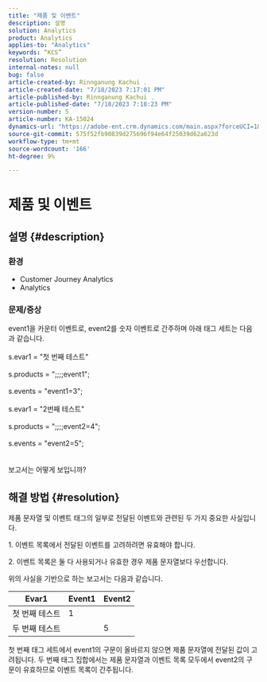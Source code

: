```yaml
---
title: "제품 및 이벤트"
description: 설명
solution: Analytics
product: Analytics
applies-to: "Analytics"
keywords: “KCS”
resolution: Resolution
internal-notes: null
bug: false
article-created-by: Rinnganung Kachui .
article-created-date: "7/18/2023 7:17:01 PM"
article-published-by: Rinnganung Kachui .
article-published-date: "7/18/2023 7:18:23 PM"
version-number: 5
article-number: KA-15024
dynamics-url: "https://adobe-ent.crm.dynamics.com/main.aspx?forceUCI=1&pagetype=entityrecord&etn=knowledgearticle&id=9448e8a6-9f25-ee11-9cbd-6045bd006b4b"
source-git-commit: 575f52fb90839d275696f94e64f25039d62a623d
workflow-type: tm+mt
source-wordcount: '166'
ht-degree: 9%

---
```


# 제품 및 이벤트

## 설명 {#description}


### <b>환경</b>

- Customer Journey Analytics
- Analytics




### <b>문제/증상</b>

event1을 카운터 이벤트로, event2를 숫자 이벤트로 간주하며 아래 태그 세트는 다음과 같습니다.
<br><br>s.evar1 = &quot;첫 번째 테스트&quot;<br><br>s.products = &quot;;;;;event1&quot;;<br><br>s.events = &quot;event1=3&quot;;<br><br>s.evar1 = &quot;2번째 테스트&quot;<br><br>s.products = &quot;;;;;event2=4&quot;;<br><br>s.events = &quot;event2=5&quot;;
<br> <br><br>
보고서는 어떻게 보입니까?


## 해결 방법 {#resolution}


제품 문자열 및 이벤트 태그의 일부로 전달된 이벤트와 관련된 두 가지 중요한 사실입니다.

1. 이벤트 목록에서 전달된 이벤트를 고려하려면 유효해야 합니다.

2. 이벤트 목록은 둘 다 사용되거나 유효한 경우 제품 문자열보다 우선합니다.

위의 사실을 기반으로 하는 보고서는 다음과 같습니다.


| Evar1 | Event1 | Event2 |
| --- | --- | --- |
| 첫 번째 테스트 | 1 |   |
| 두 번째 테스트 |   | 5 |




첫 번째 태그 세트에서 event1의 구문이 올바르지 않으면 제품 문자열에 전달된 값이 고려됩니다. 두 번째 태그 집합에서는 제품 문자열과 이벤트 목록 모두에서 event2의 구문이 유효하므로 이벤트 목록이 간주됩니다.
